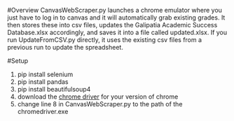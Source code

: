 #Overview
CanvasWebScraper.py launches a chrome emulator where you just have to log in to canvas and it will automatically grab existing grades. It then stores these into csv files, updates the Galipatia Academic Success Database.xlsx accordingly, and saves it into a file called updated.xlsx. If you run UpdateFromCSV.py directly, it uses the existing csv files from a previous run to update the spreadsheet.

#Setup
1. pip install selenium
2. pip install pandas
3. pip install beautifulsoup4
4. download the [chrome driver](https://chromedriver.chromium.org/downloads) for your version of chrome
5. change line 8 in CanvasWebScraper.py to the path of the chromedriver.exe
